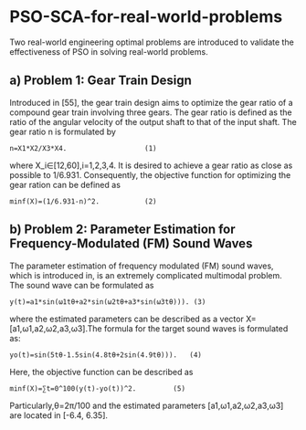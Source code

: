 # PSO-SCA-for-real-world-problems

Two real-world engineering optimal problems are introduced to validate the effectiveness of PSO in solving real-world problems.
## a) Problem 1: Gear Train Design 
Introduced in [55], the gear train design aims to optimize the gear ratio of a compound gear train involving three gears. The gear ratio is defined as the ratio of the angular velocity of the output shaft to that of the input shaft. The gear ratio n is formulated by
```
n=X1*X2/X3*X4.                   (1)
```
where X_i∈[12,60],i=1,2,3,4. It is desired to achieve a gear ratio as close as possible to 1/6.931. Consequently, the objective function for optimizing the gear ration can be defined as
```
minf(X)=(1/6.931-n)^2.           (2)
```
## b) Problem 2: Parameter Estimation for Frequency-Modulated (FM) Sound Waves
The parameter estimation of frequency modulated (FM) sound waves, which is introduced in, is an extremely complicated multimodal problem. The sound wave can be formulated as 
```
y(t)=a1*sin⁡(ω1tθ+a2*sin⁡(ω2tθ+a3*sin⁡(ω3tθ))). (3)
```
where the estimated parameters can be described as a vector X=[a1,ω1,a2,ω2,a3,ω3].The formula for the target sound waves is formulated as:
```
yo(t)=sin⁡(5tθ-1.5sin⁡(4.8tθ+2sin⁡(4.9tθ))).   (4)
```
Here, the objective function can be described as
```
minf(X)=∑t=0^100(y(t)-yo(t))^2.         (5)
```
Particularly,θ=2π/100 and the estimated parameters [a1,ω1,a2,ω2,a3,ω3] are located in [-6.4, 6.35].
